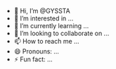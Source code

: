 - 👋 Hi, I’m @GYSSTA
- 👀 I’m interested in ...
- 🌱 I’m currently learning ...
- 💞️ I’m looking to collaborate on ...
- 📫 How to reach me ...
- 😄 Pronouns: ...
- ⚡ Fun fact: ...

<!---
GYSSTA/GYSSTA is a ✨ special ✨ repository because its `README.md` (this file) appears on your GitHub profile.
You can click the Preview link to take a look at your changes.
--->
